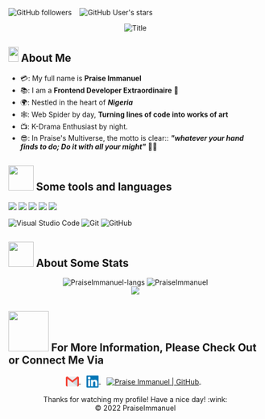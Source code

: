 <img alt="GitHub followers" src="https://img.shields.io/github/followers/PraiseImmanuel?style=social"> &nbsp;&nbsp; <img alt="GitHub User's stars" src="https://img.shields.io/github/stars/PraiseImmanuel?style=social"> &nbsp;&nbsp; 

<div align="center">
  <img src="https://readme-typing-svg.herokuapp.com?font=Architects+Daughter&color=%2338C2FF&size=50&center=true&vCenter=true&height=60&width=800&lines=Hello!+I'm+Praise+Immanuel.;Welcome+to+my+Github+profile!" alt="Title"></img>
</div>


## <img src="https://raw.githubusercontent.com/nixin72/nixin72/master/wave.gif" height="30px" width="20px"></img> About Me

- 💳: My full name is __Praise Immanuel__ 
- 📚: I am a __Frontend Developer Extraordinaire__ 🚀
- 🌍: Nestled in the heart of ***Nigeria***
- 🕸️: Web Spider by day, **Turning lines of code into works of art**
- 📺: K-Drama Enthusiast by night.
- 😎: In Praise's Multiverse, the motto is clear:: ***"whatever your hand finds to do; Do it with all your might"*** 💪💯

## <img src="https://media2.giphy.com/media/QssGEmpkyEOhBCb7e1/giphy.gif?cid=ecf05e47a0n3gi1bfqntqmob8g9aid1oyj2wr3ds3mg700bl&rid=giphy.gif" height="50px" width="50px">   Some tools and languages 
<img src="https://badges.aleen42.com/src/javascript.svg" />  <img src="https://badges.aleen42.com/src/react.svg" />  <img src="https://badges.aleen42.com/src/typescript.svg" />  <img src="https://badges.aleen42.com/src/redux.svg" />  <img src="https://badges.aleen42.com/src/tailwindcss.svg" />

![Visual Studio Code](https://img.shields.io/badge/Visual%20Studio%20Code-0078d7.svg?style=for-the-badge&logo=visual-studio-code&logoColor=white) ![Git](https://img.shields.io/badge/git-%23F05033.svg?style=for-the-badge&logo=git&logoColor=white) ![GitHub](https://img.shields.io/badge/github-%23121011.svg?style=for-the-badge&logo=github&logoColor=white) 

## <img src="https://media0.giphy.com/media/cNZqrH5IzOG0xrlWks/giphy.gif?cid=ecf05e47map255q427en9uprqc1sb0unjq5k4fnqg5pmhhs4&rid=giphy.gif&ct=s" height="50px" width="50px"> About Some Stats
<div align="center">
<img height="150em" src="https://github-readme-stats.vercel.app/api/top-langs/?username=PraiseImmanuel&layout=compact&show_icon=true&theme=algolia" alt="PraiseImmanuel-langs"/>
<img height="150em" src="https://github-readme-stats.vercel.app/api/?username=PraiseImmanuel&layout=compact&show_icon=true&theme=algolia" alt="PraiseImmanuel"/>
</div>
<div align="center">
  <img src="http://github-readme-streak-stats.herokuapp.com?user=PraiseImmanuel&theme=algolia&background=0d1117&hide_border=true" />
<!--   <img src="https://activity-graph.herokuapp.com/graph?username=PraiseImmanuel&theme=react-dark"/> -->
</div>

## <img src='https://raw.githubusercontent.com/ShahriarShafin/ShahriarShafin/main/Assets/handshake.gif' height="80px" width="80px"> For More Information, Please Check Out or Connect Me Via
<p align="center">
  <a href="mailto:tochimmanuel@gmail.com" >
    <img align="center" alt="Samurai1979 | Gmail" width="26px" src="https://github.com/SatYu26/SatYu26/blob/master/Assets/Gmail.svg" />
  </a> &nbsp;&nbsp;
  
  <a href="https://linkedin.com/in/praise-immanuel-919b99209/" target="_blank">
    <img align="center" alt="Praise Immanuel | Linkedin" width="24px" src="https://github.com/SatYu26/SatYu26/blob/master/Assets/Linkedin.svg" />
  </a> &nbsp;&nbsp;
  
  <a href="https://profile-summary-for-github.herokuapp.com/user/PraiseImmanuel" target="_blank">
    <img align="center" alt="Praise Immanuel | GitHub" width="26px" src="https://upload.wikimedia.org/wikipedia/commons/thumb/a/ae/Github-desktop-logo-symbol.svg/1024px-Github-desktop-logo-symbol.svg.png" />
  </a> &nbsp;&nbsp;
<p> 

<div align="center">
  Thanks for watching my profile! Have a nice day! :wink: <br/>
  &copy; 2022 PraiseImmanuel
</div>


